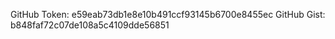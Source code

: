 GitHub Token: e59eab73db1e8e10b491ccf93145b6700e8455ec
GitHub Gist: b848faf72c07de108a5c4109dde56851
